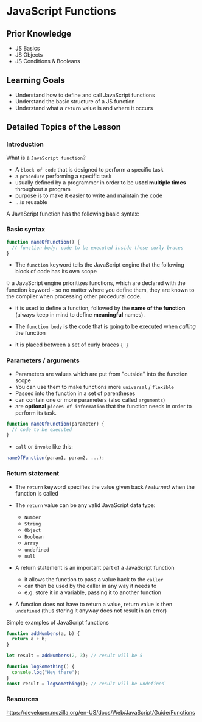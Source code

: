 # JavaScript Functions

## Prior Knowledge

- JS Basics
- JS Objects
- JS Conditions & Booleans

## Learning Goals

- Understand how to define and call JavaScript functions
- Understand the basic structure of a JS function
- Understand what a `return` value is and where it occurs

## Detailed Topics of the Lesson

### Introduction

What is a `JavaScript function`?

- A `block of code` that is designed to perform a specific task
- a `procedure` performing a specific task
- usually defined by a programmer in order to be **used multiple times** throughout a program
- purpose is to make it easier to write and maintain the code
- ...is reusable

A JavaScript function has the following basic syntax:

### Basic syntax

```js
function nameOfFunction() {
  // function body: code to be executed inside these curly braces
}
```

- The `function` keyword tells the JavaScript engine that the following block of code has its own scope

:bulb: a JavaScript engine prioritizes functions, which are declared with the function keyword - so no matter where you define them, they are known to the compiler when processing other procedural code.

- it is used to define a function, followed by the **name of the function** (always keep in mind to define **meaningful** names).
- The `function body` is the code that is going to be executed when _calling_ the function

- it is placed between a set of curly braces `{ }`

### Parameters / arguments

- Parameters are values which are put from "outside" into the function scope
- You can use them to make functions more `universal` / `flexible`
- Passed into the function in a set of parentheses
- can contain one or more parameters (also called `arguments`)
- are **optional** `pieces of information` that the function needs in order to perform its task.

```js
function nameOfFunction(parameter) {
  // code to be executed
}
```

- `call` or `invoke` like this:

```js
nameOfFunction(param1, param2, ...);

```

### Return statement

- The `return` keyword specifies the value given back / _returned_ when the function is called
- The `return` value can be any valid JavaScript data type:

  - `Number`
  - `String`
  - `Object`
  - `Boolean`
  - `Array`
  - `undefined`
  - `null`

- A return statement is an important part of a JavaScript function
  - it allows the function to pass a value back to the `caller`
  - can then be used by the caller in any way it needs to
  - e.g. store it in a variable, passing it to another function
- A function does not have to return a value, return value is then `undefined` (thus storing it anyway does not result in an error)

Simple examples of JavaScript functions

```js
function addNumbers(a, b) {
  return a + b;
}

let result = addNumbers(2, 3); // result will be 5
```

```js
function logSomething() {
  console.log("Hey there");
}
const result = logSomething(); // result will be undefined
```

### Resources

https://developer.mozilla.org/en-US/docs/Web/JavaScript/Guide/Functions
